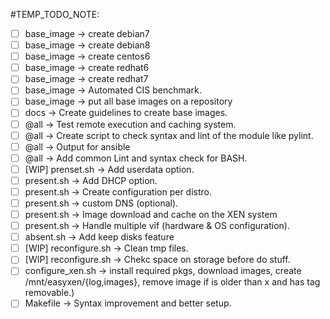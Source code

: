 #TEMP_TODO_NOTE:


- [ ] base_image -> create debian7
- [ ] base_image -> create debian8
- [ ] base_image -> create centos6
- [ ] base_image -> create redhat6
- [ ] base_image -> create redhat7
- [ ] base_image -> Automated CIS benchmark.
- [ ] base_image -> put all base images on a repository
- [ ] docs -> Create guidelines to create base images.
- [ ] @all -> Test remote execution and caching system.
- [ ] @all -> Create script to check syntax and lint of the module like pylint.
- [ ] @all -> Output for ansible
- [ ] @all -> Add common Lint and syntax check for BASH.
- [ ] [WIP] prenset.sh -> Add userdata option.
- [ ] present.sh -> Add DHCP option.
- [ ] present.sh -> Create configuration per distro.
- [ ] present.sh -> custom DNS (optional).
- [ ] present.sh -> Image download and cache on the XEN system
- [ ] present.sh -> Handle multiple vif (hardware & OS configuration).
- [ ] absent.sh -> Add keep disks feature
- [ ] [WIP] reconfigure.sh -> Clean tmp files.
- [ ] [WIP] reconfigure.sh -> Chekc space on storage before do stuff.
- [ ] configure_xen.sh -> install required pkgs, download images, create /mnt/easyxen/{log,images}, remove image if is older than x and has tag removable.)
- [ ] Makefile -> Syntax improvement and better setup.